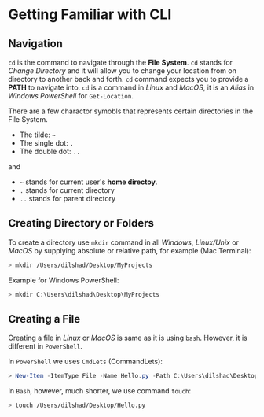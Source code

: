 # Getting Familiar with CLI

## Navigation

`cd` is the command to navigate through the **File System**. `cd` stands for *Change Directory* and it will allow you to change your location from on directory to another back and forth. `cd` command expects you to provide a **PATH** to navigate into. `cd` is a command in *Linux* and *MacOS*, it is an *Alias* in *Windows PowerShell* for `Get-Location`.

There are a few charactor symobls that represents certain directories in the File System. 
* The tilde:  `~`
* The single dot:  `.`
* The double dot:  `..`

and 

* `~` stands for current user's **home directoy**.
* `.` stands for current directory
* `..` stands for parent directory

## Creating Directory or Folders

To create a directory use `mkdir` command in all *Windows*, *Linux/Unix* or *MacOS* by supplying absolute or relative path, for example (Mac Terminal):

```bash
> mkdir /Users/dilshad/Desktop/MyProjects
```
 
Example for Windows PowerShell:

```PowerShell
> mkdir C:\Users\dilshad\Desktop\MyProjects
```

## Creating a File

Creating a file in *Linux* or *MacOS* is same as it is using `bash`. However, it is different in `PowerShell`. 

In `PowerShell` we uses `CmdLets` (CommandLets):

```PowerShell
> New-Item -ItemType File -Name Hello.py -Path C:\Users\dilshad\Desktop\MyProjects
```

In `Bash`, however, much shorter, we use command `touch`:

```bash
> touch /Users/dilshad/Desktop/Hello.py
```
